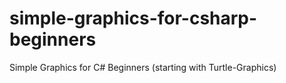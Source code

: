 # simple-graphics-for-csharp-beginners
Simple Graphics for C# Beginners (starting with Turtle-Graphics)
